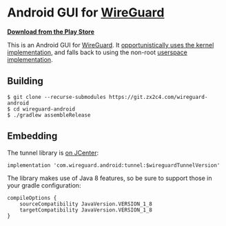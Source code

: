 # Android GUI for [WireGuard](https://www.wireguard.com/)

**[Download from the Play Store](https://play.google.com/store/apps/details?id=com.wireguard.android)**

This is an Android GUI for [WireGuard](https://www.wireguard.com/). It [opportunistically uses the kernel implementation](https://git.zx2c4.com/android_kernel_wireguard/about/), and falls back to using the non-root [userspace implementation](https://git.zx2c4.com/wireguard-go/about/).

## Building

```
$ git clone --recurse-submodules https://git.zx2c4.com/wireguard-android
$ cd wireguard-android
$ ./gradlew assembleRelease
```

## Embedding

The tunnel library is [on JCenter](https://bintray.com/wireguard/wireguard-android/wireguard-android/_latestVersion):

```
implementation 'com.wireguard.android:tunnel:$wireguardTunnelVersion'
```

The library makes use of Java 8 features, so be sure to support those in your gradle configuration:

```
compileOptions {
    sourceCompatibility JavaVersion.VERSION_1_8
    targetCompatibility JavaVersion.VERSION_1_8
}
```
